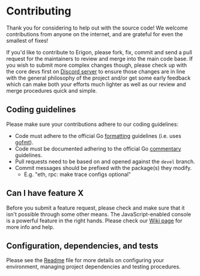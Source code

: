 # Contributing

Thank you for considering to help out with the source code! We welcome
contributions from anyone on the internet, and are grateful for even the
smallest of fixes!

If you'd like to contribute to Erigon, please fork, fix, commit and send a
pull request for the maintainers to review and merge into the main code base. If
you wish to submit more complex changes though, please check up with the core
devs first on [Discord server](https://github.com/erigontech/erigon#erigon-discord-server) to
ensure those changes are in line with the general philosophy of the project
and/or get some early feedback which can make both your efforts much lighter as
well as our review and merge procedures quick and simple.

## Coding guidelines

Please make sure your contributions adhere to our coding guidelines:

- Code must adhere to the official Go
  [formatting](https://golang.org/doc/effective_go.html#formatting) guidelines
  (i.e. uses [gofmt](https://golang.org/cmd/gofmt/)).
- Code must be documented adhering to the official Go
  [commentary](https://golang.org/doc/effective_go.html#commentary) guidelines.
- Pull requests need to be based on and opened against the `devel` branch.
- Commit messages should be prefixed with the package(s) they modify.
  - E.g. "eth, rpc: make trace configs optional"

## Can I have feature X

Before you submit a feature request, please check and make sure that it isn't
possible through some other means. The JavaScript-enabled console is a powerful
feature in the right hands. Please check our
[Wiki page](https://github.com/erigontech/erigon/wiki) for more info
and help.

## Configuration, dependencies, and tests

Please see the [Readme](https://github.com/erigontech/erigon#readme) file
for more details on configuring your environment, managing project dependencies
and testing procedures.
